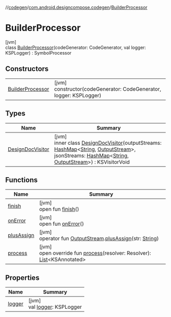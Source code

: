 //[codegen](../../../index.md)/[com.android.designcompose.codegen](../index.md)/[BuilderProcessor](index.md)

# BuilderProcessor

[jvm]\
class [BuilderProcessor](index.md)(codeGenerator: CodeGenerator, val logger: KSPLogger) : SymbolProcessor

## Constructors

| | |
|---|---|
| [BuilderProcessor](-builder-processor.md) | [jvm]<br>constructor(codeGenerator: CodeGenerator, logger: KSPLogger) |

## Types

| Name | Summary |
|---|---|
| [DesignDocVisitor](-design-doc-visitor/index.md) | [jvm]<br>inner class [DesignDocVisitor](-design-doc-visitor/index.md)(outputStreams: [HashMap](https://kotlinlang.org/api/latest/jvm/stdlib/kotlin.collections/-hash-map/index.html)&lt;[String](https://kotlinlang.org/api/latest/jvm/stdlib/kotlin/-string/index.html), [OutputStream](https://docs.oracle.com/javase/8/docs/api/java/io/OutputStream.html)&gt;, jsonStreams: [HashMap](https://kotlinlang.org/api/latest/jvm/stdlib/kotlin.collections/-hash-map/index.html)&lt;[String](https://kotlinlang.org/api/latest/jvm/stdlib/kotlin/-string/index.html), [OutputStream](https://docs.oracle.com/javase/8/docs/api/java/io/OutputStream.html)&gt;) : KSVisitorVoid |

## Functions

| Name | Summary |
|---|---|
| [finish](index.md#-1531701697%2FFunctions%2F-1799600032) | [jvm]<br>open fun [finish](index.md#-1531701697%2FFunctions%2F-1799600032)() |
| [onError](index.md#2015143775%2FFunctions%2F-1799600032) | [jvm]<br>open fun [onError](index.md#2015143775%2FFunctions%2F-1799600032)() |
| [plusAssign](plus-assign.md) | [jvm]<br>operator fun [OutputStream](https://docs.oracle.com/javase/8/docs/api/java/io/OutputStream.html).[plusAssign](plus-assign.md)(str: [String](https://kotlinlang.org/api/latest/jvm/stdlib/kotlin/-string/index.html)) |
| [process](process.md) | [jvm]<br>open override fun [process](process.md)(resolver: Resolver): [List](https://kotlinlang.org/api/latest/jvm/stdlib/kotlin.collections/-list/index.html)&lt;KSAnnotated&gt; |

## Properties

| Name | Summary |
|---|---|
| [logger](logger.md) | [jvm]<br>val [logger](logger.md): KSPLogger |
